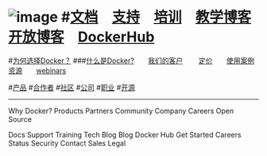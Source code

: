 ![image](http://www.docker.com/sites/all/themes/docker/assets/images/logo.png)
#[文档](https://docs.docker.com/)　[支持](http://www.docker.com/support)　[培训](https://training.docker.com/)　[教学博客](http://blog.docker.com/category/engineering/)　[开放博客](http://blog.docker.com/)　[DockerHub](https://hub.docker.com/)
============

#[为何选择Docker？](http://www.docker.com/enterprise) 
###[什么是Docker?](http://www.docker.com/what-docker)　　[我们的客户](http://www.docker.com/customers)　　 [定价](http://www.docker.com/pricing)　　[使用案例](http://www.docker.com/products/use-cases)　　 [资源](http://www.docker.com/products/resources)　　[webinars](http://www.docker.com/docker_webinars)


#[产品](http://www.docker.com/products/overview)
#[合作者](http://www.docker.com/partners)
#[社区](http://www.docker.com/docker-community)
#[公司](http://www.docker.com/company)
#[职业](http://www.docker.com/careers)
#[开源](http://www.docker.com/open-source)

---------
Why Docker?
Products
Partners
Community
Company
Careers
Open Source

Docs
Support
Training
Tech Blog
Blog
Docker Hub
Get Started
Careers
Status
Security
Contact Sales
Legal
